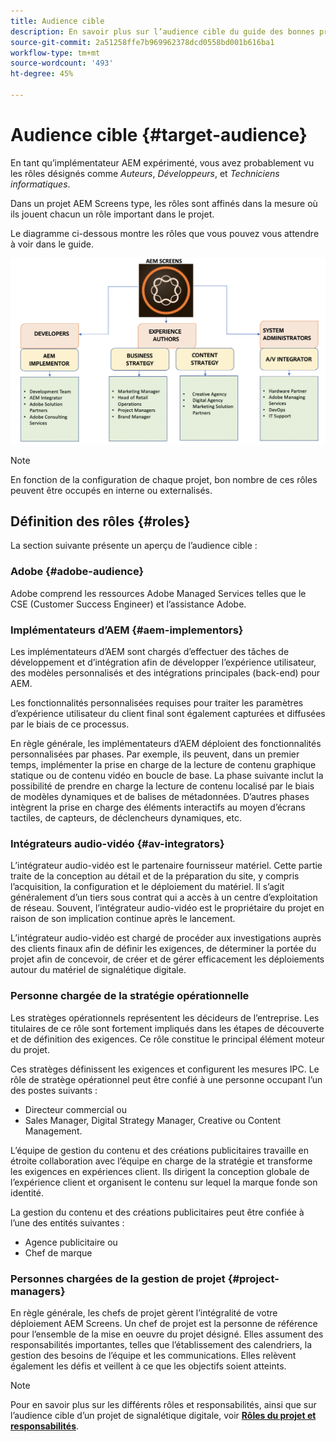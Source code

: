 ```yaml
---
title: Audience cible
description: En savoir plus sur l’audience cible du guide des bonnes pratiques d’AEM Screens.
source-git-commit: 2a51258ffe7b969962378dcd0558bd001b616ba1
workflow-type: tm+mt
source-wordcount: '493'
ht-degree: 45%

---
```



# Audience cible {#target-audience}

En tant qu’implémentateur AEM expérimenté, vous avez probablement vu les rôles désignés comme *Auteurs*, *Développeurs*, et *Techniciens informatiques*.

Dans un projet AEM Screens type, les rôles sont affinés dans la mesure où ils jouent chacun un rôle important dans le projet.

Le diagramme ci-dessous montre les rôles que vous pouvez vous attendre à voir dans le guide.

![](/help/assets/roles-used.png)

>[!NOTE]
>En fonction de la configuration de chaque projet, bon nombre de ces rôles peuvent être occupés en interne ou externalisés.

## Définition des rôles {#roles}

La section suivante présente un aperçu de l’audience cible :

### Adobe {#adobe-audience}

Adobe comprend les ressources Adobe Managed Services telles que le CSE (Customer Success Engineer) et l’assistance Adobe.

### Implémentateurs d’AEM {#aem-implementors}

Les implémentateurs d’AEM sont chargés d’effectuer des tâches de développement et d’intégration afin de développer l’expérience utilisateur, des modèles personnalisés et des intégrations principales (back-end) pour AEM.

Les fonctionnalités personnalisées requises pour traiter les paramètres d’expérience utilisateur du client final sont également capturées et diffusées par le biais de ce processus.

En règle générale, les implémentateurs d’AEM déploient des fonctionnalités personnalisées par phases. Par exemple, ils peuvent, dans un premier temps, implémenter la prise en charge de la lecture de contenu graphique statique ou de contenu vidéo en boucle de base. La phase suivante inclut la possibilité de prendre en charge la lecture de contenu localisé par le biais de modèles dynamiques et de balises de métadonnées. D’autres phases intègrent la prise en charge des éléments interactifs au moyen d’écrans tactiles, de capteurs, de déclencheurs dynamiques, etc.

### Intégrateurs audio-vidéo {#av-integrators}

L’intégrateur audio-vidéo est le partenaire fournisseur matériel. Cette partie traite de la conception au détail et de la préparation du site, y compris l’acquisition, la configuration et le déploiement du matériel. Il s’agit généralement d’un tiers sous contrat qui a accès à un centre d’exploitation de réseau. Souvent, l’intégrateur audio-vidéo est le propriétaire du projet en raison de son implication continue après le lancement.

L’intégrateur audio-vidéo est chargé de procéder aux investigations auprès des clients finaux afin de définir les exigences, de déterminer la portée du projet afin de concevoir, de créer et de gérer efficacement les déploiements autour du matériel de signalétique digitale.

### Personne chargée de la stratégie opérationnelle

Les stratèges opérationnels représentent les décideurs de l’entreprise. Les titulaires de ce rôle sont fortement impliqués dans les étapes de découverte et de définition des exigences. Ce rôle constitue le principal élément moteur du projet.

Ces stratèges définissent les exigences et configurent les mesures IPC. Le rôle de stratège opérationnel peut être confié à une personne occupant l’un des postes suivants :

* Directeur commercial ou
* Sales Manager, Digital Strategy Manager, Creative ou Content Management.

L’équipe de gestion du contenu et des créations publicitaires travaille en étroite collaboration avec l’équipe en charge de la stratégie et transforme les exigences en expériences client. Ils dirigent la conception globale de l’expérience client et organisent le contenu sur lequel la marque fonde son identité.

La gestion du contenu et des créations publicitaires peut être confiée à l’une des entités suivantes :

* Agence publicitaire ou
* Chef de marque

### Personnes chargées de la gestion de projet {#project-managers}

En règle générale, les chefs de projet gèrent l’intégralité de votre déploiement AEM Screens. Un chef de projet est la personne de référence pour l’ensemble de la mise en oeuvre du projet désigné. Elles assument des responsabilités importantes, telles que l’établissement des calendriers, la gestion des besoins de l’équipe et les communications. Elles relèvent également les défis et veillent à ce que les objectifs soient atteints.

>[!NOTE]
>Pour en savoir plus sur les différents rôles et responsabilités, ainsi que sur l’audience cible d’un projet de signalétique digitale, voir **[Rôles du projet et responsabilités](https://experienceleague.adobe.com/fr/docs/experience-manager-screens/user-guide/digital-signage-network/project-roles-responsibilities)**.
